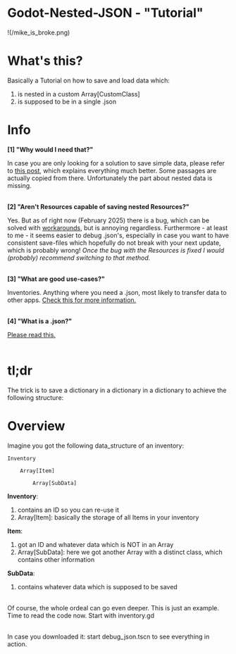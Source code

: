 # Godot-Nested-JSON - "Tutorial"

!(/mike_is_broke.png)

# What's this?


Basically a Tutorial on how to save and load data which:

1. is nested in a custom Array[CustomClass]
2. is supposed to be in a single .json


# Info
**[1] "Why would I need that?"**

In case you are only looking for a solution to save simple data, please refer to [this post](https://forum.godotengine.org/t/how-to-load-and-save-things-with-godot-a-complete-tutorial-about-serialization/44515), which explains everything much better. Some passages are actually copied from there. Unfortunately the part about nested data is missing.
<br><br>


**[2] "Aren't Resources capable of saving nested Resources?"**

Yes. But as of right now (February 2025) there is a bug, which can be solved with [workarounds](https://github.com/godotengine/godot/issues/65393), but is annoying regardless.
Furthermore - at least to me - it seems easier to debug .json's, especially in case you want to have consistent save-files which hopefully do not break with your next update, which is probably wrong!
*Once the bug with the Resources is fixed I would (probably) recommend switching to that method.*
<br><br>


**[3] "What are good use-cases?"**

Inventories.
Anything where you need a .json, most likely to transfer data to other apps. [Check this for more information.](https://forum.godotengine.org/t/how-to-load-and-save-things-with-godot-a-complete-tutorial-about-serialization/44515)
<br><br>


**[4] "What is a .json?"**

[Please read this.](https://forum.godotengine.org/t/how-to-load-and-save-things-with-godot-a-complete-tutorial-about-serialization/44515)
<br><br>


# tl;dr
The trick is to save a dictionary in a dictionary in a dictionary to achieve the following structure:


# Overview

Imagine you got the following data_structure of an inventory:
	
	Inventory

		Array[Item]

			Array[SubData]


**Inventory**:
	
1. contains an ID so you can re-use it
2. Array[Item]: basically the storage of all Items in your inventory


**Item**:
1. got an ID and whatever data which is NOT in an Array
2. Array[SubData]: here we got another Array with a distinct class, which contains other information

**SubData**:
1. contains whatever data which is supposed to be saved
<br><br>

Of course, the whole ordeal can go even deeper. This is just an example.
Time to read the code now. Start with inventory.gd

<br>
In case you downloaded it: start debug_json.tscn to see everything in action.
